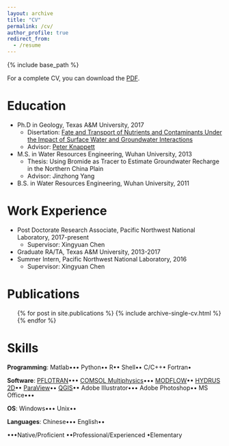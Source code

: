 ```yaml
---
layout: archive
title: "CV"
permalink: /cv/
author_profile: true
redirect_from:
  - /resume
---
```


{% include base_path %}

For a complete CV, you can download the [PDF](../cv/pshuai-cv.pdf).

Education
======
* Ph.D in Geology, Texas A&M University, 2017
  * Disertation: [Fate and Transport of Nutrients and Contaminants Under the Impact of Surface Water and Groundwater Interactions](https://oaktrust.library.tamu.edu/handle/1969.1/165937)
  * Advisor: [Peter Knappett](https://geoweb.tamu.edu/people/faculty/knappettpeter.html)
* M.S. in Water Resources Engineering, Wuhan University, 2013
  * Thesis: Using Bromide as Tracer to Estimate Groundwater Recharge in the Northern China Plain
  * Advisor: Jinzhong Yang
* B.S. in Water Resources Engineering, Wuhan University, 2011

Work Experience
======
* Post Doctorate Research Associate, Pacific Northwest National Laboratory, 2017-present
  * Supervisor: Xingyuan Chen
* Graduate RA/TA, Texas A&M University, 2013-2017
* Summer Intern, Pacific Northwest National Laboratory, 2016
  * Supervisor: Xingyuan Chen
  
Publications
======
  <ul>{% for post in site.publications %}
    {% include archive-single-cv.html %}
  {% endfor %}</ul>
  
Skills
======
**Programming**: Matlab••• Python•• R••  Shell•• C/C++• Fortran•

**Software**: [PFLOTRAN](https://www.pflotran.org/)••• [COMSOL Multiphysics](https://www.comsol.com/)••• [MODFLOW](https://water.usgs.gov/ogw/modflow/)•• [HYDRUS 2D](https://www.pc-progress.com/en/Default.aspx?hydrus-3d)•• [ParaView](https://www.paraview.org/)•• [QGIS](https://www.qgis.org/en/site/)•• Adobe Illustrator••• Adobe Photoshop•• MS Office••• 

**OS**: Windows••• Unix••

**Languages**: Chinese••• English••

•••Native/Proficient ••Professional/Experienced •Elementary
